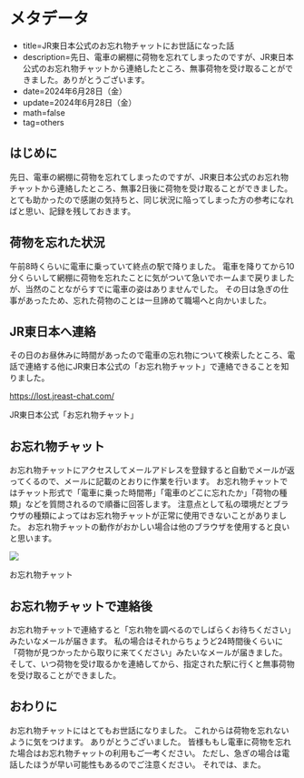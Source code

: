 # メタデータ
- title=JR東日本公式のお忘れ物チャットにお世話になった話
- description=先日、電車の網棚に荷物を忘れてしまったのですが、JR東日本公式のお忘れ物チャットから連絡したところ、無事荷物を受け取ることができました。ありがとうございます。
- date=2024年6月28日（金）
- update=2024年6月28日（金）
- math=false
- tag=others

## はじめに
先日、電車の網棚に荷物を忘れてしまったのですが、JR東日本公式のお忘れ物チャットから連絡したところ、無事2日後に荷物を受け取ることができました。
とても助かったので感謝の気持ちと、同じ状況に陥ってしまった方の参考になればと思い、記録を残しておきます。

## 荷物を忘れた状況
午前8時くらいに電車に乗っていて終点の駅で降りました。
電車を降りてから10分くらいして網棚に荷物を忘れたことに気がついて急いでホームまで戻りましたが、当然のことながらすでに電車の姿はありませんでした。
その日は急ぎの仕事があったため、忘れた荷物のことは一旦諦めて職場へと向かいました。

## JR東日本へ連絡
その日のお昼休みに時間があったので電車の忘れ物について検索したところ、電話で連絡する他にJR東日本公式の「お忘れ物チャット」で連絡できることを知りました。

https://lost.jreast-chat.com/

JR東日本公式「お忘れ物チャット」

## お忘れ物チャット
お忘れ物チャットにアクセスしてメールアドレスを登録すると自動でメールが返ってくるので、メールに記載のとおりに作業を行います。
お忘れ物チャットではチャット形式で「電車に乗った時間帯」「電車のどこに忘れたか」「荷物の種類」などを質問されるので順番に回答します。
注意点として私の環境だとブラウザの種類によってはお忘れ物チャットが正常に使用できないことがありました。
お忘れ物チャットの動作がおかしい場合は他のブラウザを使用すると良いと思います。

![](../../images/2024/20240628_1.png)

お忘れ物チャット

## お忘れ物チャットで連絡後
お忘れ物チャットで連絡すると「忘れ物を調べるのでしばらくお待ちください」みたいなメールが届きます。
私の場合はそれからちょうど24時間後くらいに「荷物が見つかったから取りに来てください」みたいなメールが届きました。
そして、いつ荷物を受け取るかを連絡してから、指定された駅に行くと無事荷物を受け取ることができました。

## おわりに
お忘れ物チャットにはとてもお世話になりました。
これからは荷物を忘れないように気をつけます。
ありがとうございました。
皆様ももし電車に荷物を忘れた場合はお忘れ物チャットの利用もご一考ください。
ただし、急ぎの場合は電話したほうが早い可能性もあるのでご注意ください。
それでは、また。
